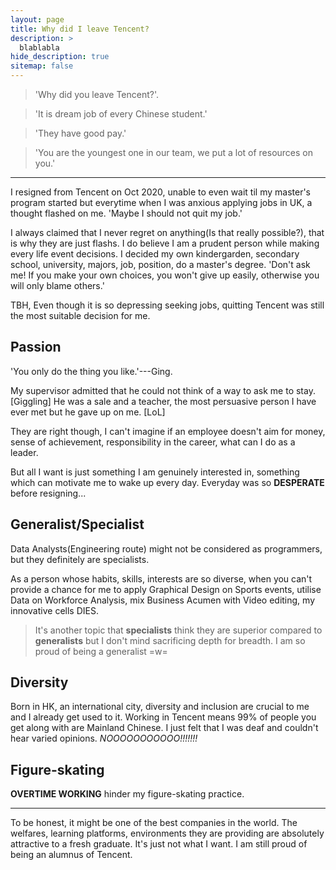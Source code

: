 ```yaml
---
layout: page
title: Why did I leave Tencent?
description: >
  blablabla
hide_description: true
sitemap: false
---
```


> 'Why did you leave Tencent?'.

> 'It is dream job of every Chinese student.'

> 'They have good pay.'

> 'You are the youngest one in our team, we put a lot of resources on you.'

---

I resigned from Tencent on Oct 2020, unable to even wait til my master's program started but everytime when I was anxious applying jobs in UK, a thought flashed on me. 'Maybe I should not quit my job.'

I always claimed that I never regret on anything(Is that really possible?), that is why they are just flashs. I do believe I am a prudent person while making every life event decisions. I decided my own kindergarden, secondary school, university, majors, job, position, do a master's degree. 'Don't ask me! If you make your own choices, you won't give up easily, otherwise you will only blame others.'

TBH, Even though it is so depressing seeking jobs, quitting Tencent was still the most suitable decision for me.

## Passion
'You only do the thing you like.'---Ging. 

My supervisor admitted that he could not think of a way to ask me to stay. [Giggling] He was a sale and a teacher, the most persuasive person I have ever met but he gave up on me. [LoL] 

They are right though, I can't imagine if an employee doesn't aim for money, sense of achievement, responsibility in the career, what can I do as a leader. 

But all I want is just something I am genuinely interested in, something which can motivate me to wake up every day. Everyday was so **DESPERATE** before resigning...

## Generalist/Specialist
Data Analysts(Engineering route) might not be considered as programmers, but they definitely are specialists. 

As a person whose habits, skills, interests are so diverse, when you can't provide a chance for me to apply Graphical Design on Sports events, utilise Data on Workforce Analysis, mix Business Acumen with Video editing, my innovative cells DIES.

>It's another topic that **specialists** think they are superior compared to **generalists** but I don't mind sacrificing depth for breadth. I am so proud of being a generalist =w=

## Diversity
Born in HK, an international city, diversity and inclusion are crucial to me and I already get used to it. Working in Tencent means 99% of people you get along with are Mainland Chinese. I just felt that I was deaf and couldn't hear varied opinions. *NOOOOOOOOOOO!!!!!!!*

## Figure-skating
**OVERTIME WORKING** hinder my figure-skating practice.



---


To be honest, it might be one of the best companies in the world. The welfares, learning platforms, environments they are providing are absolutely attractive to a fresh graduate. It's just not what I want. I am still proud of being an alumnus of Tencent.